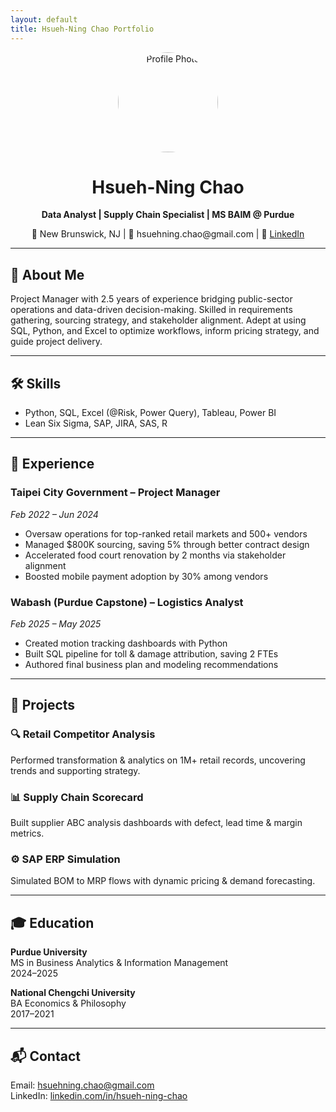 ```yaml
---
layout: default
title: Hsueh-Ning Chao Portfolio
---
```


<div style="text-align: center;">
  <img src="/assets/images/profile.jpg" alt="Profile Photo" width="160" style="border-radius: 50%;">
  <h1>Hsueh-Ning Chao</h1>
  <p><strong>Data Analyst | Supply Chain Specialist | MS BAIM @ Purdue</strong></p>
  <p>📍 New Brunswick, NJ | 📧 hsuehning.chao@gmail.com | 🔗 <a href="https://linkedin.com/in/hsueh-ning-chao">LinkedIn</a></p>
</div>

---

## 👋 About Me

Project Manager with 2.5 years of experience bridging public-sector operations and data-driven decision-making.
Skilled in requirements gathering, sourcing strategy, and stakeholder alignment.
Adept at using SQL, Python, and Excel to optimize workflows, inform pricing strategy, and guide project delivery.

---

## 🛠 Skills

- Python, SQL, Excel (@Risk, Power Query), Tableau, Power BI
- Lean Six Sigma, SAP, JIRA, SAS, R

---

## 💼 Experience

### Taipei City Government – Project Manager  
*Feb 2022 – Jun 2024*  
- Oversaw operations for top-ranked retail markets and 500+ vendors  
- Managed $800K sourcing, saving 5% through better contract design  
- Accelerated food court renovation by 2 months via stakeholder alignment  
- Boosted mobile payment adoption by 30% among vendors

### Wabash (Purdue Capstone) – Logistics Analyst  
*Feb 2025 – May 2025*  
- Created motion tracking dashboards with Python  
- Built SQL pipeline for toll & damage attribution, saving 2 FTEs  
- Authored final business plan and modeling recommendations

---

## 📁 Projects

### 🔍 Retail Competitor Analysis
Performed transformation & analytics on 1M+ retail records, uncovering trends and supporting strategy.

### 📊 Supply Chain Scorecard
Built supplier ABC analysis dashboards with defect, lead time & margin metrics.

### ⚙️ SAP ERP Simulation
Simulated BOM to MRP flows with dynamic pricing & demand forecasting.

---

## 🎓 Education

**Purdue University**  
MS in Business Analytics & Information Management  
2024–2025

**National Chengchi University**  
BA Economics & Philosophy  
2017–2021

---

## 📬 Contact

Email: hsuehning.chao@gmail.com  
LinkedIn: [linkedin.com/in/hsueh-ning-chao](https://linkedin.com/in/hsueh-ning-chao)
